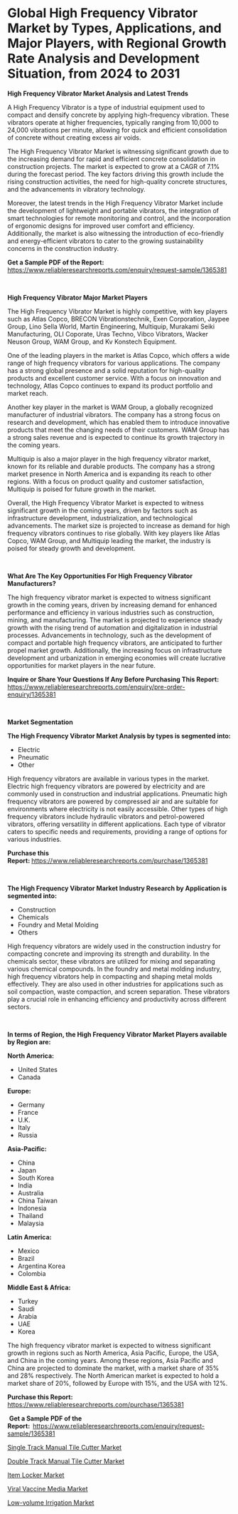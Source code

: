 <p><h1>Global High Frequency Vibrator Market by Types, Applications, and Major Players, with Regional Growth Rate Analysis and Development Situation, from 2024 to 2031</h1></p><p><strong>High Frequency Vibrator Market Analysis and Latest Trends</strong></p>
<p><p>A High Frequency Vibrator is a type of industrial equipment used to compact and densify concrete by applying high-frequency vibration. These vibrators operate at higher frequencies, typically ranging from 10,000 to 24,000 vibrations per minute, allowing for quick and efficient consolidation of concrete without creating excess air voids.</p><p>The High Frequency Vibrator Market is witnessing significant growth due to the increasing demand for rapid and efficient concrete consolidation in construction projects. The market is expected to grow at a CAGR of 7.1% during the forecast period. The key factors driving this growth include the rising construction activities, the need for high-quality concrete structures, and the advancements in vibratory technology.</p><p>Moreover, the latest trends in the High Frequency Vibrator Market include the development of lightweight and portable vibrators, the integration of smart technologies for remote monitoring and control, and the incorporation of ergonomic designs for improved user comfort and efficiency. Additionally, the market is also witnessing the introduction of eco-friendly and energy-efficient vibrators to cater to the growing sustainability concerns in the construction industry.</p></p>
<p><strong>Get a Sample PDF of the Report:&nbsp;</strong> <a href="https://www.reliableresearchreports.com/enquiry/request-sample/1365381">https://www.reliableresearchreports.com/enquiry/request-sample/1365381</a></p>
<p>&nbsp;</p>
<p><strong>High Frequency Vibrator Major Market Players</strong></p>
<p><p>The High Frequency Vibrator Market is highly competitive, with key players such as Atlas Copco, BRECON Vibrationstechnik, Exen Corporation, Jaypee Group, Lino Sella World, Martin Engineering, Multiquip, Murakami Seiki Manufacturing, OLI Coporate, Uras Techno, Vibco Vibrators, Wacker Neuson Group, WAM Group, and Kv Konstech Equipment.</p><p>One of the leading players in the market is Atlas Copco, which offers a wide range of high frequency vibrators for various applications. The company has a strong global presence and a solid reputation for high-quality products and excellent customer service. With a focus on innovation and technology, Atlas Copco continues to expand its product portfolio and market reach.</p><p>Another key player in the market is WAM Group, a globally recognized manufacturer of industrial vibrators. The company has a strong focus on research and development, which has enabled them to introduce innovative products that meet the changing needs of their customers. WAM Group has a strong sales revenue and is expected to continue its growth trajectory in the coming years.</p><p>Multiquip is also a major player in the high frequency vibrator market, known for its reliable and durable products. The company has a strong market presence in North America and is expanding its reach to other regions. With a focus on product quality and customer satisfaction, Multiquip is poised for future growth in the market.</p><p>Overall, the High Frequency Vibrator Market is expected to witness significant growth in the coming years, driven by factors such as infrastructure development, industrialization, and technological advancements. The market size is projected to increase as demand for high frequency vibrators continues to rise globally. With key players like Atlas Copco, WAM Group, and Multiquip leading the market, the industry is poised for steady growth and development.</p></p>
<p>&nbsp;</p>
<p><strong>What Are The Key Opportunities For High Frequency Vibrator Manufacturers?</strong></p>
<p><p>The high frequency vibrator market is expected to witness significant growth in the coming years, driven by increasing demand for enhanced performance and efficiency in various industries such as construction, mining, and manufacturing. The market is projected to experience steady growth with the rising trend of automation and digitalization in industrial processes. Advancements in technology, such as the development of compact and portable high frequency vibrators, are anticipated to further propel market growth. Additionally, the increasing focus on infrastructure development and urbanization in emerging economies will create lucrative opportunities for market players in the near future.</p></p>
<p><strong>Inquire or Share Your Questions If Any Before Purchasing This Report:</strong> <a href="https://www.reliableresearchreports.com/enquiry/pre-order-enquiry/1365381">https://www.reliableresearchreports.com/enquiry/pre-order-enquiry/1365381</a></p>
<p>&nbsp;</p>
<p><strong>Market Segmentation</strong></p>
<p><strong>The High Frequency Vibrator Market Analysis by types is segmented into:</strong></p>
<p><ul><li>Electric</li><li>Pneumatic</li><li>Other</li></ul></p>
<p><p>High frequency vibrators are available in various types in the market. Electric high frequency vibrators are powered by electricity and are commonly used in construction and industrial applications. Pneumatic high frequency vibrators are powered by compressed air and are suitable for environments where electricity is not easily accessible. Other types of high frequency vibrators include hydraulic vibrators and petrol-powered vibrators, offering versatility in different applications. Each type of vibrator caters to specific needs and requirements, providing a range of options for various industries.</p></p>
<p><strong>Purchase this Report:&nbsp;</strong><a href="https://www.reliableresearchreports.com/purchase/1365381">https://www.reliableresearchreports.com/purchase/1365381</a></p>
<p>&nbsp;</p>
<p><strong>The High Frequency Vibrator Market Industry Research by Application is segmented into:</strong></p>
<p><ul><li>Construction</li><li>Chemicals</li><li>Foundry and Metal Molding</li><li>Others</li></ul></p>
<p><p>High frequency vibrators are widely used in the construction industry for compacting concrete and improving its strength and durability. In the chemicals sector, these vibrators are utilized for mixing and separating various chemical compounds. In the foundry and metal molding industry, high frequency vibrators help in compacting and shaping metal molds effectively. They are also used in other industries for applications such as soil compaction, waste compaction, and screen separation. These vibrators play a crucial role in enhancing efficiency and productivity across different sectors.</p></p>
<p>&nbsp;</p>
<p><strong>In terms of Region, the High Frequency Vibrator Market Players available by Region are:</strong></p>
<p>
    <p> <strong> North America: </strong>
        <ul>
            <li>United States</li>
            <li>Canada</li>
        </ul>
        </p> 
    <p> <strong> Europe: </strong>
        <ul>
            <li>Germany</li>
            <li>France</li>
            <li>U.K.</li>
            <li>Italy</li>
            <li>Russia</li>
        </ul>
        </p> 
    <p> <strong> Asia-Pacific: </strong>
        <ul>
            <li>China</li>
            <li>Japan</li>
            <li>South Korea</li>
            <li>India</li>
            <li>Australia</li>
            <li>China Taiwan</li>
            <li>Indonesia</li>
            <li>Thailand</li>
            <li>Malaysia</li>
        </ul>
        </p> 
    <p> <strong> Latin America: </strong>
        <ul>
            <li>Mexico</li>
            <li>Brazil</li>
            <li>Argentina Korea</li>
            <li>Colombia</li>
        </ul>
        </p> 
    <p> <strong> Middle East & Africa: </strong>
        <ul>
            <li>Turkey</li>
            <li>Saudi</li>
            <li>Arabia</li>
            <li>UAE</li>
            <li>Korea</li>
        </ul>
    </p>
    </p>
<p><p>The high frequency vibrator market is expected to witness significant growth in regions such as North America, Asia Pacific, Europe, the USA, and China in the coming years. Among these regions, Asia Pacific and China are projected to dominate the market, with a market share of 35% and 28% respectively. The North American market is expected to hold a market share of 20%, followed by Europe with 15%, and the USA with 12%.</p></p>
<p><strong>Purchase this Report: </strong><a href="https://www.reliableresearchreports.com/purchase/1365381">https://www.reliableresearchreports.com/purchase/1365381</a></p>
<p>&nbsp;<strong>Get a Sample PDF of the Report:&nbsp;&nbsp;</strong><a href="https://www.reliableresearchreports.com/enquiry/request-sample/1365381">https://www.reliableresearchreports.com/enquiry/request-sample/1365381</a></p>
<p><strong></strong></p>
<p><p><a href="https://medium.com/@samanthamason1930/single-track-manual-tile-cutter-market-furnishes-information-on-market-share-market-trends-and-52d8e5df3adc">Single Track Manual Tile Cutter Market</a></p><p><a href="https://medium.com/@samanthamason1930/double-track-manual-tile-cutter-market-analysis-its-cagr-market-segmentation-and-global-industry-69c18a3c84d1">Double Track Manual Tile Cutter Market</a></p><p><a href="https://medium.com/@royross51/item-locker-market-research-report-its-history-and-forecast-2024-to-2031-4a60167fe034">Item Locker Market</a></p><p><a href="https://github.com/marloy8/Market-Research-Report-List-3/blob/main/viral-vaccine-media-market.md">Viral Vaccine Media Market</a></p><p><a href="https://medium.com/@shirleygreene26/low-volume-irrigation-market-comprehensive-assessment-by-type-application-and-geography-a0b84c36b37e">Low-volume Irrigation Market</a></p></p>